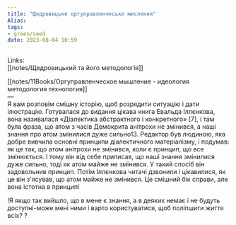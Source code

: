 ```yaml
---
title: "Щедровицьке оргуправленчеське мислення"
Alias: 
tags:
- green/seed
date: 2023-08-04 10:59
---
```

Links:  
[[notes/Щедровицький та його методологія]]

[[notes/11Books/Оргуправленческое мышление - идеология методология технология]]  
—  
Я вам розповім смішну історію, щоб розрядити ситуацію і дати ілюстрацію. Готувалася до видання цікава книга Евальда Іллєнкова, вона називалася «Діалектика абстрактного і конкретного» [7], і там була фраза, що атом з часів Демокрита анітрохи не змінився, а наші знання про атом змінилися дуже сильно13. Редактор був людиною, яка добре вивчила основні принципи діалектичного матеріалізму, і подумав: як це так, що атом анітрохи не змінився, коли є принцип, що все змінюється. І тому він від себе приписав, що наші знання змінилися дуже сильно, тоді як атом майже не змінився. У такий спосіб він задовольнив принцип. Потім Іллєнкова читачі дзвонили і цікавилися, як це він з'ясував, що атом майже не змінився. Це смішний бік справи, але вона істотна в принципі
  
!Я якщо так вийшло, що в мене є знання, а в деяких немає і не будуть доступні-може мені ними і варто користуватися, щоб поліпшити життя всіх? ?
  
